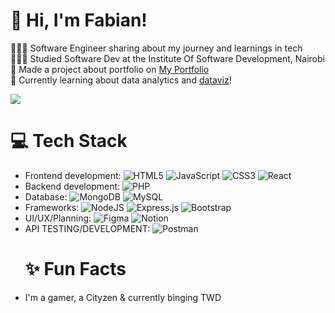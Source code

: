 <!-- Level 3: Add custom code -->

# 👋 Hi, I'm Fabian!
👩🏻‍💻 Software Engineer sharing about my journey and learnings in tech<br/>
👩🏻‍🎓 Studied Software Dev at the Institute Of Software Development, Nairobi<br/>
🎨 Made a project about portfolio on [My Portfolio](http://fabskjj.atwebpages.com/)<br/>
💭 Currently learning about data analytics and [dataviz](https://pudding.cool/2018/08/pockets/)!<br/>

<!-- GitHub stats from https://github.com/anuraghazra/github-readme-stats -->
![](https://github-readme-stats.vercel.app/api?username=Fabs-KJJ&theme=radical&hide_border=false&include_all_commits=true&count_private=true)<br/>

# 💻 Tech Stack
- Frontend development: ![HTML5](https://img.shields.io/badge/html5-%23E34F26.svg?style=plastic&logo=html5&logoColor=white) ![JavaScript](https://img.shields.io/badge/javascript-%23323330.svg?style=plastic&logo=javascript&logoColor=%23F7DF1E)  ![CSS3](https://img.shields.io/badge/css3-%231572B6.svg?style=plastic&logo=css3&logoColor=white) ![React](https://img.shields.io/badge/react-%2320232a.svg?style=plastic&logo=react&logoColor=%2361DAFB) 
- Backend development: ![PHP](https://img.shields.io/badge/php-%23777BB4.svg?style=plastic&logo=php&logoColor=white) 
- Database: ![MongoDB](https://img.shields.io/badge/MongoDB-%234ea94b.svg?style=plastic&logo=mongodb&logoColor=white) ![MySQL](https://img.shields.io/badge/mysql-%2300000f.svg?style=plastic&logo=mysql&logoColor=white) 
- Frameworks: ![NodeJS](https://img.shields.io/badge/node.js-6DA55F?style=plastic&logo=node.js&logoColor=white) ![Express.js](https://img.shields.io/badge/express.js-%23404d59.svg?style=plastic&logo=express&logoColor=%2361DAFB) ![Bootstrap](https://img.shields.io/badge/bootstrap-%238511FA.svg?style=plastic&logo=bootstrap&logoColor=white)
- UI/UX/Planning: ![Figma](https://img.shields.io/badge/figma-%23F24E1E.svg?style=plastic&logo=figma&logoColor=white) ![Notion](https://img.shields.io/badge/Notion-%23000000.svg?style=plastic&logo=notion&logoColor=white) 
- API TESTING/DEVELOPMENT: ![Postman](https://img.shields.io/badge/Postman-FF6C37?style=plastic&logo=postman&logoColor=white)
   # ✨ Fun Facts
- I'm a gamer, a Cityzen & currently binging TWD
